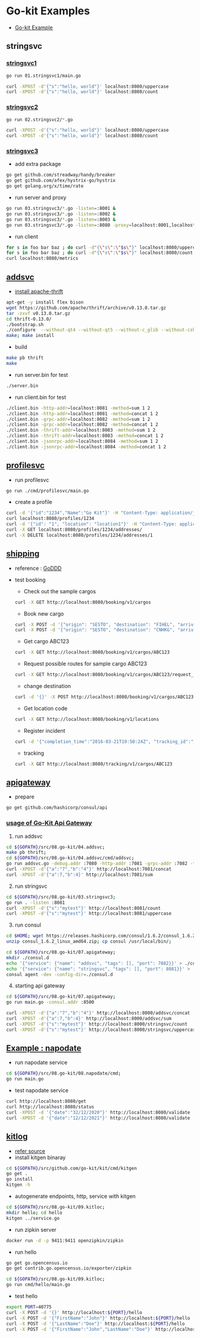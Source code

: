 # Go-kit Examples

- [Go-kit Example](https://gokit.io/examples/)

## stringsvc

### [stringsvc1](https://github.com/go-kit/kit/tree/master/examples/stringsvc1)

```sh
go run 01.stringsvc1/main.go

curl -XPOST -d'{"s":"hello, world"}' localhost:8080/uppercase
curl -XPOST -d'{"s":"hello, world"}' localhost:8080/count
```

### [stringsvc2](https://github.com/go-kit/kit/tree/master/examples/stringsvc2)

```sh
go run 02.stringsvc2/*.go

curl -XPOST -d'{"s":"hello, world"}' localhost:8080/uppercase
curl -XPOST -d'{"s":"hello, world"}' localhost:8080/count
```

### [stringsvc3](https://github.com/go-kit/kit/tree/master/examples/stringsvc3)

- add extra package

```sh
go get github.com/streadway/handy/breaker
go get github.com/afex/hystrix-go/hystrix
go get golang.org/x/time/rate
```

- run server and proxy

```sh
go run 03.stringsvc3/*.go -listen=:8001 &
go run 03.stringsvc3/*.go -listen=:8002 &
go run 03.stringsvc3/*.go -listen=:8003 &
go run 03.stringsvc3/*.go -listen=:8080 -proxy=localhost:8001,localhost:8002,localhost:8003
```

- run client

```sh
for s in foo bar baz ; do curl -d"{\"s\":\"$s\"}" localhost:8080/uppercase ; done
for s in foo bar baz ; do curl -d"{\"s\":\"$s\"}" localhost:8080/count ; done
curl localhost:8080/metrics
```

## [addsvc](https://github.com/go-kit/kit/tree/master/examples/addsvc)

- [install apache-thrift](https://thrift.apache.org/)

```sh
apt-get -y install flex bison
wget https://github.com/apache/thrift/archive/v0.13.0.tar.gz
tar -zxvf v0.13.0.tar.gz
cd thrift-0.13.0/
./bootstrap.sh
./configure  --without-qt4 --without-qt5 --without-c_glib --without-csharp --without-java --without-erlang --without-nodejs --without-lua --without-python --without-perl --without-php --without-php_extension --without-dart --without-ruby --without-haskell --without-rs --without-cl --without-haxe --without-dotnetcore --without-d
make; make install
```

- build

```sh
make pb thrift
make
```

- run server.bin for test

```sh
./server.bin 
```

- run client.bin for test

```sh
./client.bin -http-addr=localhost:8081 -method=sum 1 2
./client.bin -http-addr=localhost:8081 -method=concat 1 2
./client.bin -grpc-addr=localhost:8082 -method=sum 1 2
./client.bin -grpc-addr=localhost:8082 -method=concat 1 2
./client.bin -thrift-addr=localhost:8083 -method=sum 1 2
./client.bin -thrift-addr=localhost:8083 -method=concat 1 2
./client.bin -jsonrpc-addr=localhost:8084 -method=sum 1 2
./client.bin -jsonrpc-addr=localhost:8084 -method=concat 1 2
```

## [profilesvc](https://github.com/go-kit/kit/tree/master/examples/profilesvc)

- run profilesvc

```sh
go run ./cmd/profilesvc/main.go
```

- create a profile

```sh
curl -d '{"id":"1234","Name":"Go Kit"}' -H "Content-Type: application/json" -X POST http://localhost:8080/profiles/
curl localhost:8080/profiles/1234
curl -d '{"id": "1", "location": "location1"}' -H "Content-Type: application/json" -X POST http://localhost:8080/profiles/1234/addresses/
curl -X GET localhost:8080/profiles/1234/addresses/
curl -X DELETE localhost:8080/profiles/1234/addresses/1
```

## [shipping](https://github.com/go-kit/kit/tree/master/examples/shipping)
- reference : [GoDDD](https://github.com/marcusolsson/goddd)
- test booking
  - Check out the sample cargos
  ```sh
  curl -X GET http://localhost:8080/booking/v1/cargos
  ```

  - Book new cargo
  ```sh
  curl -X POST -d '{"origin": "SESTO", "destination": "FIHEL", "arrival_deadline": "2016-03-21T19:50:24Z"}' -H "Content-Type: application/json" http://localhost:8080/booking/v1/cargos 
  curl -X POST -d '{"origin": "SESTO", "destination": "CNHKG", "arrival_deadline": "2021-01-19T09:28:00Z"}' -H "Content-Type: application/json" http://localhost:8080/booking/v1/cargos
  ```

  - Get cargo ABC123
  ```sh
  curl -X GET http://localhost:8080/booking/v1/cargos/ABC123
  ```

  - Request possible routes for sample cargo ABC123
  ```sh
  curl -X GET http://localhost:8080/booking/v1/cargos/ABC123/request_routes
  ```

  - change destination
  ```sh
  curl -d '{}' -X POST http://localhost:8080/booking/v1/cargos/ABC123/change_destination
  ```

  - Get location code
  ```sh
  curl -X GET http://localhost:8080/booking/v1/locations
  ```

  - Register incident
  ```sh
  curl -d '{"completion_time":"2016-03-21T19:50:24Z", "tracking_id":"ABC123", "voyage":"V100", "location":"SESTO", "event_type":"Receive"}' -X POST http://localhost:8080/handling/v1/incidents
  ```

  - tracking
  ```sh
  curl -X GET http://localhost:8080/tracking/v1/cargos/ABC123
  ```

## [apigateway](https://github.com/go-kit/kit/tree/master/examples/apigateway)

- prepare
```sh
go get github.com/hashicorp/consul/api
```

### [usage of Go-Kit Api Gateway](https://medium.com/@jwenz723/go-kit-api-gateway-4bee401e77a2)

1) run addsvc
```sh
cd ${GOPATH}/src/08.go-kit/04.addsvc;
make pb thrift;
cd ${GOPATH}/src/08.go-kit/04.addsvc/cmd/addsvc;
go run addsvc.go -debug.addr :7080 -http-addr :7081 -grpc-addr :7082 -thrift-addr :7083 -jsonrpc-addr :7084
curl -XPOST -d'{"a":"7","b":"4"}' http://localhost:7081/concat
curl -XPOST -d'{"a":7,"b":4}' http://localhost:7081/sum
```

2) run stringsvc
```sh
cd ${GOPATH}/src/08.go-kit/03.stringsvc3;
go run . -listen :8081
curl -XPOST -d'{"s":"mytest"}' http://localhost:8081/count
curl -XPOST -d'{"s":"mytest"}' http://localhost:8081/uppercase
```

3) run consul
```sh
cd $HOME; wget https://releases.hashicorp.com/consul/1.6.2/consul_1.6.2_linux_amd64.zip;
unzip consul_1.6.2_linux_amd64.zip; cp consul /usr/local/bin/;

cd ${GOPATH}/src/08.go-kit/07.apigateway;
mkdir ./consul.d
echo '{"service": {"name": "addsvc", "tags": [], "port": 7082}}' > ./consul.d/addsvc.json
echo '{"service": {"name": "stringsvc", "tags": [], "port": 8081}}' > ./consul.d/stringsvc.json
consul agent -dev -config-dir=./consul.d
```

4) starting api gateway
```sh
cd ${GOPATH}/src/08.go-kit/07.apigateway;
go run main.go -consul.addr :8500

curl -XPOST -d'{"a":"7","b":"4"}' http://localhost:8000/addsvc/concat
curl -XPOST -d'{"a":7,"b":4}' http://localhost:8000/addsvc/sum
curl -XPOST -d'{"s":"mytest"}' http://localhost:8000/stringsvc/count
curl -XPOST -d'{"s":"mytest"}' http://localhost:8000/stringsvc/uppercase
```

## [Example : napodate](https://dev.to/napolux/how-to-write-a-microservice-in-go-with-go-kit-a66)

- run napodate service
```sh
cd ${GOPATH}/src/08.go-kit/08.napodate/cmd;
go run main.go
```

- test napodate service
```sh
curl http://localhost:8080/get
curl http://localhost:8080/status
curl -XPOST -d '{"date":"32/12/2020"}' http://localhost:8080/validate
curl -XPOST -d '{"date":"12/12/2021"}' http://localhost:8080/validate
```

## [kitlog](https://opencensus.io/integrations/go_kit/)

- [refer source](https://github.com/opencensus-integrations/go-kit-example)
- install kitgen binaray
```sh
cd ${GOPATH}/src/github.com/go-kit/kit/cmd/kitgen
go get .
go install
kitgen -h
```

- autogenerate endpoints, http, service with kitgen
```sh
cd ${GOPATH}/src/08.go-kit/09.kitloc;
mkdir hello; cd hello
kitgen ../service.go
```

- run zipkin server
```sh
docker run -d -p 9411:9411 openzipkin/zipkin
```

- run hello
```sh
go get go.opencensus.io
go get contrib.go.opencensus.io/exporter/zipkin

cd ${GOPATH}/src/08.go-kit/09.kitloc;
go run cmd/hello/main.go
```

- test hello
```sh
export PORT=40775
curl -X POST -d '{}' http://localhost:${PORT}/hello
curl -X POST -d '{"FirstName":"John"}' http://localhost:${PORT}/hello
curl -X POST -d '{"LastName":"Doe"}' http://localhost:${PORT}/hello
curl -X POST -d '{"FirstName":"John","LastName":"Doe"}' http://localhost:${PORT}/hello
```
